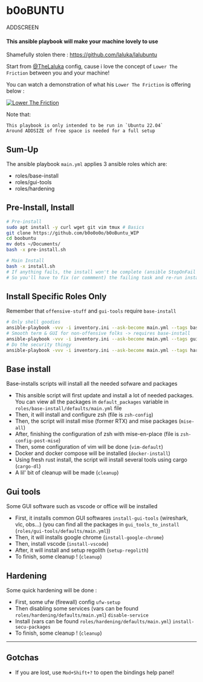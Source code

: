 # b0oBUNTU


ADDSCREEN

#### This ansible playbook will make your machine lovely to use
Shamefully stolen there : https://github.com/laluka/lalubuntu

Start from [@TheLaluka](https://github.com/laluka)  config, cause i love the concept of `Lower The Friction` between you and your machine!

You can watch a demonstration of what his  `Lower The Friction`  is offering  below :

[![Lower The Friction](https://img.youtube.com/vi/xxOVNKNs24s/0.jpg)](https://www.youtube.com/watch?v=xxOVNKNs24s)

Note that:

	This playbook is only intended to be run in `Ubuntu 22.04`
	Around ADDSIZE of free space is needed for a full setup

## Sum-Up

The ansible playbook `main.yml` applies 3 ansible roles which are:

- roles/base-install
- roles/gui-tools
- roles/hardening

## Pre-Install, Install

```bash
# Pre-install
sudo apt install -y curl wget git vim tmux # Basics
git clone https://github.com/b0o0o0o/b0oBuntu_WIP
cd boobuntu
mv dots ~/Documents/
bash -x pre-install.sh  

# Main Install
bash -x install.sh
# If anything fails, the install won't be complete (ansible StopOnFail intended behavior)
# So you'll have to fix (or commment) the failing task and re-run install.sh!

```

## Install Specific Roles Only

Remember that `offensive-stuff` and `gui-tools` require `base-install`

```bash
# Only shell goodies
ansible-playbook -vvv -i inventory.ini --ask-become main.yml --tags base-install
# Smooth term & GUI for non-offensive folks -> requires base-install
ansible-playbook -vvv -i inventory.ini --ask-become main.yml --tags gui-tools
# Do the security thingy
ansible-playbook -vvv -i inventory.ini --ask-become main.yml --tags hardening
```

## Base install

Base-installs scripts will install all the needed sofware and packages

- This ansible script will first update and install a lot of needed packages. You can view all the packages in `default_packages` variable in `roles/base-install/defaults/main.yml` file
- Then, it will install and configure zsh (file is `zsh-config`)
- Then, the script will install mise (former RTX) and mise packages (`mise-all`)
- After, finishing the configuration of zsh with mise-en-place (file is `zsh-config-post-mise`)
- Then, some configuration of vim will be done (`vim-default`)
- Docker and docker compose will be installed (`docker-install`)
- Using fresh rust install, the script will install several tools using cargo (`cargo-dl`)
- A lil' bit of cleanup will be made (`cleanup`)

## Gui tools

Some GUI software such as vscode or office will be installed

- First, it installs common GUI softwares `install-gui-tools` (wireshark, vlc, obs...) (you can find all the packages in `gui_tools_to_install` (`roles/gui-tools/defaults/main.yml`))
- Then, it will installs google chrome (`install-google-chrome`)
- Then, install vscode (`install-vscode`)
- After, it will install and setup regolith (`setup-regolith`)
- To finish, some cleanup ! (`cleanup`)

## Hardening

Some quick hardening will be done :

- First, some ufw (firewall) config `ufw-setup`
- Then disabling some services (vars can be found `roles/hardening/defaults/main.yml`) `disable-service`
- Install (vars can be found `roles/hardening/defaults/main.yml`) `install-secu-packages`
- To finish, some cleanup ! (`cleanup`)


---

## Gotchas

- If you are lost, use `Mod+Shift+?` to open the bindings help panel!

